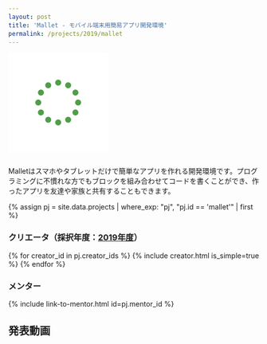 ```yaml
---
layout: post
title: 'Mallet - モバイル端末用簡易アプリ開発環境'
permalink: /projects/2019/mallet
---
```


<img class='top-img lazyload' src='/assets/img/spinner.svg' data-src='/assets/img/thumbnails/2019/mallet.png' alt='サムネイル画像' loading='lazy' style='margin-bottom: 10px;' />

Malletはスマホやタブレットだけで簡単なアプリを作れる開発環境です。プログラミングに不慣れな方でもブロックを組み合わせてコードを書くことができ、作ったアプリを友達や家族と共有することもできます。

{% assign pj = site.data.projects | where_exp: "pj", "pj.id == 'mallet'" | first %}

### クリエータ（採択年度：<a href='/projects/2019'>2019年度</a>）
<p>
{% for creator_id in pj.creator_ids %}
  {% include creator.html is_simple=true %}
{% endfor %}
</p>

### メンター
<p>{% include link-to-mentor.html id=pj.mentor_id %}</p>

## 発表動画
<div class="youtube">
  <iframe width="560" height="315" class="lazyload" data-src="https://www.youtube.com/embed/Tw28ieao9uo?rel=0" frameborder="0" allowfullscreen=""></iframe>
</div>

